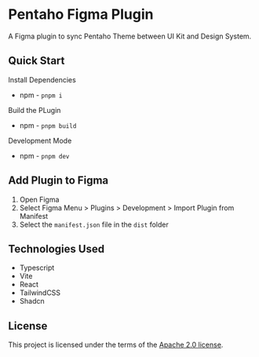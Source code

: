# Pentaho Figma Plugin

A Figma plugin to sync Pentaho Theme between UI Kit and Design System.

## Quick Start

Install Dependencies

- npm - `pnpm i`

Build the PLugin

- npm - `pnpm build`

Development Mode

- npm - `pnpm dev`

## Add Plugin to Figma

1. Open Figma
2. Select Figma Menu > Plugins > Development > Import Plugin from Manifest
3. Select the `manifest.json` file in the `dist` folder

## Technologies Used

- Typescript
- Vite
- React
- TailwindCSS
- Shadcn

## License

This project is licensed under the terms of the [Apache 2.0 license](/LICENSE).